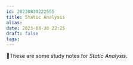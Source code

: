 ```yaml
---
id: 20230830222555
title: Static Analysis
alias: 
date: 2023-08-30 22:25
draft: false
tags: 
---
```


📒These are some study notes for *Static Analysis*.